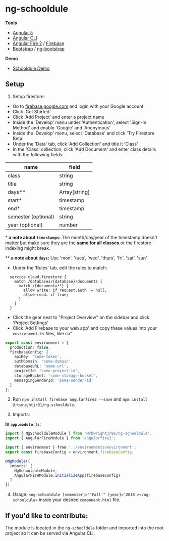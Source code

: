 # ng-schooldule

**Tools**

* [Angular 5](https://www.angular.io/)
* [Angular CLI](https://cli.angular.io/)
* [Angular Fire 2](https://github.com/angular/angularfire2/) / [Firebase](firebase.google.com)
* [Bootstrap](https://www.getbootstrap.com/) / [ng-bootstrap](https://ng-bootstrap.github.io/)

**Demo**

* [Schooldule Demo](https://github.com/rbwrightjr91/schooldule-demo)

## Setup

1. Setup firestore:

  * Go to [firebase.google.com](firebase.google.com) and login with your Google account
  * Click 'Get Started'
  * Click 'Add Project' and enter a project name
  * Inside the 'Develop' menu under 'Authentication', select 'Sign-In Method' and enable 'Google' and 'Anonymous'
  * Inside the 'Develop' menu, select 'Database' and click 'Try Firestore Beta'
  * Under the 'Data' tab, click 'Add Collection' and title it 'Class'
  * In the 'Class' collection, click 'Add Document' and enter class details with the following fields:
              
| name                | field         |
|---------------------|---------------|
| class               | string        |
| title               | string        |
| days**              | Array[string] |
| start*              | timestamp     |
| end*                | timestamp     |
| semester (optional) | string        |
| year (optional)     | number        |

\* **a note about `timestamps`:** The month/day/year of the timestamp doesn't matter
                            but make sure they are the **same for all classes**
                            or the firestore indexing might break.
                            
\** **a note about `days`:** Use 'mon', 'tues', 'wed', 'thurs', 'fri', 'sat', 'sun'

    
  * Under the 'Rules' tab, edit the rules to match:

```
  service cloud.firestore {
    match /databases/{database}/documents {
      match /{document=**} {
        allow write: if request.auth != null;
        allow read: if true;
      }
    }
  }
```

  * Click the gear next to "Project Overview" on the sidebar and click 'Project Settings'
  * Click 'Add Firebase to your web app' and copy these values into your `environment.ts` files, like so"

```Typescript
export const environment = {
  production: false,
  firebaseConfig: {
    apiKey: 'some-token',
    authDomain: 'some-domain',
    databaseURL: 'some-url',
    projectId: 'some-project-id',
    storageBucket: 'some-storage-bucket',
    messagingSenderId: 'some-sender-id'
  }
};
```


2. Run `npm install firebase angularfire2 --save` and `npm install @rbwrightjr91/ng-schooldule`.

3. Imports:

**In `app.module.ts`**:

  ```Typescript
  import { NgSchoolduleModule } from '@rbwrightjr91/ng-schooldule';
  import { AngularFireModule } from 'angularfire2';

  import { environment } from '../environments/environment';
  export const firebaseConfig = environment.firebaseConfig; 

  @NgModule({
    imports: [
      NgSchoolduleModule,
      AngularFireModule.initializeApp(firebaseConfig)
    ]
  })

  ```

4. Usage: `<ng-schooldule [semester]="'Fall'" [year]='2018'></ng-schooldule>` inside your desired `component.html` file.



## If you'd like to contribute:

The module is located in the `ng-schooldule` folder and imported into the root project so it can be served via Angular CLI.

